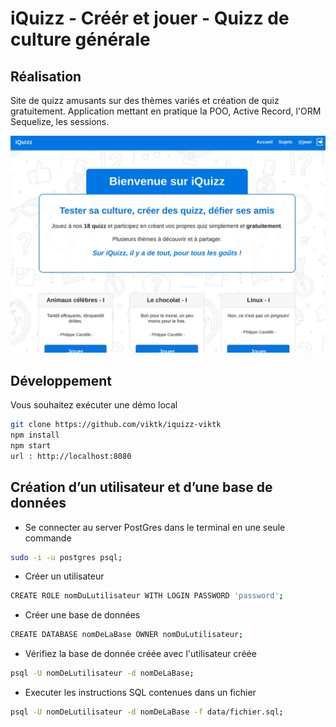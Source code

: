 # iQuizz - Créér et jouer - Quizz de culture générale

## Réalisation

Site de quizz amusants sur des thèmes variés et création de quiz gratuitement.
Application mettant en pratique la POO, Active Record, l\'ORM Sequelize, les sessions.

![résultat](result.webp)

## Développement

Vous souhaitez exécuter une démo local

```bash
git clone https://github.com/viktk/iquizz-viktk
npm install
npm start
url : http://localhost:8080
```

## Création d’un utilisateur et d’une base de données

- Se connecter au server PostGres dans le terminal en une seule commande
```bash
sudo -i -u postgres psql;
```

- Créer un utilisateur
```bash
CREATE ROLE nomDuLutilisateur WITH LOGIN PASSWORD 'password';
```

- Créer une base de données
```bash
CREATE DATABASE nomDeLaBase OWNER nomDuLutilisateur;
```

- Vérifiez la base de donnée créée avec l'utilisateur créée
```bash
psql -U nomDeLutilisateur -d nomDeLaBase;
```

- Executer les instructions SQL contenues dans un fichier
```bash
psql -U nomDeLutilisateur -d nomDeLaBase -f data/fichier.sql;
```